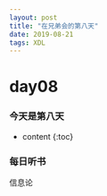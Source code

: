 ```yaml
---
layout: post
title: "在兄弟会的第八天"
date: 2019-08-21 
tags: XDL  
---
```



# day08

### 今天是第八天

* content
{:toc}


### 每日听书 

信息论